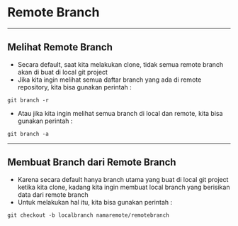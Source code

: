 # Remote Branch

---

## Melihat Remote Branch
- Secara default, saat kita melakukan clone, tidak semua remote branch akan di buat di local git project
- Jika kita ingin melihat semua daftar branch yang ada di remote repository, kita bisa gunakan perintah :
```
git branch -r
```
- Atau jika kita ingin melihat semua branch di local dan remote, kita bisa gunakan perintah :
```
git branch -a
```

---

## Membuat Branch dari Remote Branch

- Karena secara default hanya branch utama yang buat di local git project ketika kita clone, kadang kita ingin membuat local branch yang berisikan data dari remote branch
- Untuk melakukan hal itu, kita bisa gunakan perintah :
```
git checkout -b localbranch namaremote/remotebranch
```